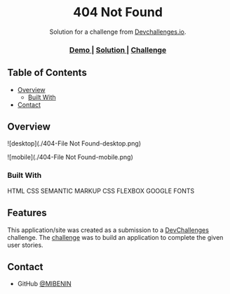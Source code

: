 
<h1 align="center">404 Not Found</h1>

<div align="center">
   Solution for a challenge from  <a href="http://devchallenges.io" target="_blank">Devchallenges.io</a>.
</div>

<div align="center">
  <h3>
    <a href="https://mibenin.github.io/devchallenges.io-responsive-web-developer/404-not-found-master/index.html">
      Demo
    </a>
    <span> | </span>
    <a href="https://github.com/MIBENIN/devchallenges.io-responsive-web-developer/tree/main/404-not-found-master">
      Solution
    </a>
    <span> | </span>
    <a href="https://devchallenges.io/challenges/wBunSb7FPrIepJZAg0sY">
      Challenge
    </a>
  </h3>
</div>

## Table of Contents

- [Overview](#overview)
  - [Built With](#built-with)
- [Contact](#contact)

## Overview

![desktop](./404-File Not Found-desktop.png)

![mobile](./404-File Not Found-mobile.png)

### Built With

HTML
CSS
SEMANTIC MARKUP
CSS FLEXBOX
GOOGLE FONTS

## Features

This application/site was created as a submission to a [DevChallenges](https://devchallenges.io/challenges) challenge. The [challenge](https://devchallenges.io/challenges/wBunSb7FPrIepJZAg0sY) was to build an application to complete the given user stories.

## Contact

- GitHub [@MIBENIN ](https://github.com/MIBENIN})
